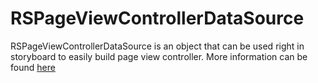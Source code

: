 RSPageViewControllerDataSource
==============================
RSPageViewControllerDataSource is an object that can be used right in storyboard to easily build page view controller. 
More information can be found [here](http://www.rszeja.me/uipageviewcontroller-data-source-and-delegate-right-in-storyboard/)

